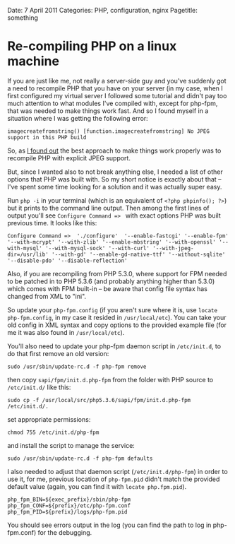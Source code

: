 Date: 7 April 2011
Categories: PHP, configuration, nginx
Pagetitle: something

# Re-compiling PHP on a linux machine

If you are just like me, not really a server-side guy and you've suddenly got a need to recompile PHP that you have on your server (in my case, when I first configured my virtual server I followed some tutorial and didn't pay too much attention to what modules I've compiled with, except for php-fpm, that was needed to make things work fast. And so I found myself in a situation where I was getting the following error:

    imagecreatefromstring() [function.imagecreatefromstring] No JPEG support in this PHP build
  
So, as [I found out](http://stackoverflow.com/questions/5554705/imagecreatefromstring-function-imagecreatefromstring-no-jpeg-support-in-this) the best approach to make things work properly was to recompile PHP with explicit JPEG support. 

But, since I wanted also to not break anything else, I needed a list of other options that PHP was built with. So my short notice is exactly about that – I've spent some time looking for a solution and it was actually super easy. 

Run `php -i` in your terminal (which is an equivalent of `<?php phpinfo(); ?>`) but it prints to the command line output. Then among the first lines of output you'll see `Configure Command => ` with exact options PHP was built previous time. It looks like this:

    Configure Command =>  './configure'  '--enable-fastcgi' '--enable-fpm' '--with-mcrypt' '--with-zlib' '--enable-mbstring' '--with-openssl' '--with-mysql' '--with-mysql-sock' '--with-curl' '--with-jpeg-dir=/usr/lib' '--with-gd' '--enable-gd-native-ttf' '--without-sqlite' '--disable-pdo' '--disable-reflection'


Also, if you are recompiling from PHP 5.3.0, where support for FPM needed to be patched in to PHP 5.3.6 (and probably anything higher than 5.3.0) which comes with FPM built-in – be aware that config file syntax has changed from XML to "ini". 

So update your `php-fpm.config` (if you aren't sure where it is, use `locate php-fpm.config`, in my case it resided in `/usr/local/etc`). You can take your old config in XML syntax and copy options to the provided example file (for me it was also found in `/usr/local/etc`).

You'll also need to update your php-fpm daemon script in `/etc/init.d`, to do that first remove an old version: 

    sudo /usr/sbin/update-rc.d -f php-fpm remove
    
then copy `sapi/fpm/init.d.php-fpm` from the folder with PHP source to `/etc/init.d/` like this:
    
    sudo cp -f /usr/local/src/php5.3.6/sapi/fpm/init.d.php-fpm /etc/init.d/.
    
set appropriate permissions:

    chmod 755 /etc/init.d/php-fpm
    
and install the script to manage the service:

    sudo /usr/sbin/update-rc.d -f php-fpm defaults

I also needed to adjust that daemon script (`/etc/init.d/php-fpm`) in order to use it, for me, previous location of `php-fpm.pid` didn't match the provided default value (again, you can find it with `locate php.fpm.pid`).

    php_fpm_BIN=${exec_prefix}/sbin/php-fpm
    php_fpm_CONF=${prefix}/etc/php-fpm.conf
    php_fpm_PID=${prefix}/logs/php-fpm.pid

You should see errors output in the log (you can find the path to log in php-fpm.conf) for the debugging.
